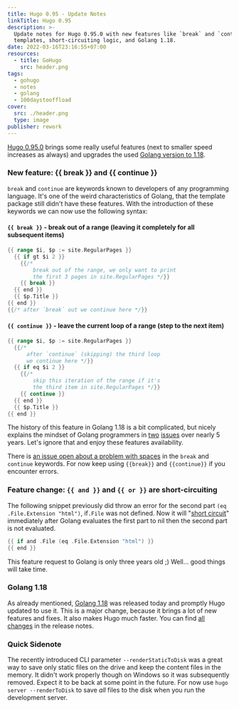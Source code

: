 ```yaml
---
title: Hugo 0.95 - Update Notes
linkTitle: Hugo 0.95
description: >-
  Update notes for Hugo 0.95.0 with new features like `break` and `continue` in
  templates, short-circuiting logic, and Golang 1.18.
date: 2022-03-16T23:16:55+07:00
resources:
  - title: GoHugo
    src: header.png
tags:
  - gohugo
  - notes
  - golang
  - 100daystooffload
cover:
  src: ./header.png
  type: image
publisher: rework
---
```


[Hugo 0.95.0](https://github.com/gohugoio/hugo/releases/tag/v0.95.0) brings some really useful features (next to smaller speed increases as always) and upgrades the used [Golang version to 1.18](https://go.dev/blog/go1.18).

### New feature: {{ break }} and {{ continue }}

`break` and `continue` are keywords known to developers of any programming language. It's one of the weird characteristics of Golang, that the template package still didn't have these features. With the introduction of these keywords we can now use the following syntax:

#### `{{ break }}` - break out of a range (leaving it completely for all subsequent items)

```go
{{ range $i, $p := site.RegularPages }}
  {{ if gt $i 2 }}
    {{/*
        break out of the range, we only want to print
        the first 3 pages in site.RegularPages */}}
    {{ break }}
  {{ end }}
  {{ $p.Title }}
{{ end }}
{{/* after `break` out we continue here */}}
```

#### `{{ continue }}` - leave the current loop of a range (step to the next item)

```go
{{ range $i, $p := site.RegularPages }}
  {{/*
      after `continue` (skipping) the third loop
      we continue here */}}
  {{ if eq $i 2 }}
    {{/*
        skip this iteration of the range if it's
        the third item in site.RegularPages */}}
    {{ continue }}
  {{ end }}
  {{ $p.Title }}
{{ end }}
```

The history of this feature in Golang 1.18 is a bit complicated, but nicely explains the mindset of Golang programmers in [two](https://github.com/golang/go/issues/20523) [issues](https://github.com/golang/go/issues/20531) over nearly 5 years. Let's ignore that and enjoy these features availability.

There is [an issue open about a problem with spaces](https://github.com/golang/go/issues/51670) in the `break` and `continue` keywords. For now keep using `{{break}}` and `{{continue}}` if you encounter errors.

### Feature change: `{{ and }}` and `{{ or }}` are short-circuiting

The following snippet previously did throw an error for the second part `(eq .File.Extension "html")`, if`.File` was not defined. Now it will "[short circuit](https://github.com/golang/go/issues/31103)" immediately after Golang evaluates the first part to nil then the second part is not evaluated.

```go
{{ if and .File (eq .File.Extension "html") }}
{{ end }}
```

This feature request to Golang is only three years old ;) Well… good things will take time.

### Golang 1.18

As already mentioned, [Golang 1.18](https://go.dev/blog/go1.18) was released today and promptly Hugo updated to use it. This is a major change, because it brings a lot of new features and fixes. It also makes Hugo much faster. You can find [all changes](https://github.com/gohugoio/hugo/releases/tag/v0.95.0) in the release notes.

### Quick Sidenote

The recently introduced CLI parameter `--renderStaticToDisk` was a great way to save only static files on the drive and keep the content files in the memory. It didn't work properly though on Windows so it was subsequently removed. Expect it to be back at some point in the future. For now use `hugo server --renderToDisk` to save *all* files to the disk when you run the development server.
